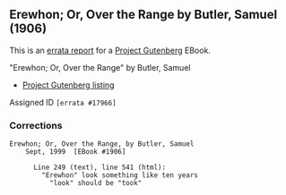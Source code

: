 ## Erewhon; Or, Over the Range by Butler, Samuel (1906)

This is an [errata report][1] for a [Project Gutenberg][2] EBook.

[1]: https://www.gutenberg.org/help/errata.html
[2]: https://www.gutenberg.org

"Erewhon; Or, Over the Range" by Butler, Samuel

- [Project Gutenberg listing][3]

[3]: https://www.gutenberg.org/ebooks/1906

Assigned ID `[errata #17966]`

### Corrections

```
Erewhon; Or, Over the Range, by Butler, Samuel
    Sept, 1999  [EBook #1906]

      Line 249 (text), line 541 (html):
        "Erewhon" look something like ten years
          "look" should be "took"

```

